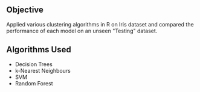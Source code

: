 ## Objective
Applied various clustering algorithms in R on Iris dataset and compared the performance of each model on an unseen "Testing" dataset.

## Algorithms Used
- Decision Trees
- k-Nearest Neighbours
- SVM
- Random Forest
